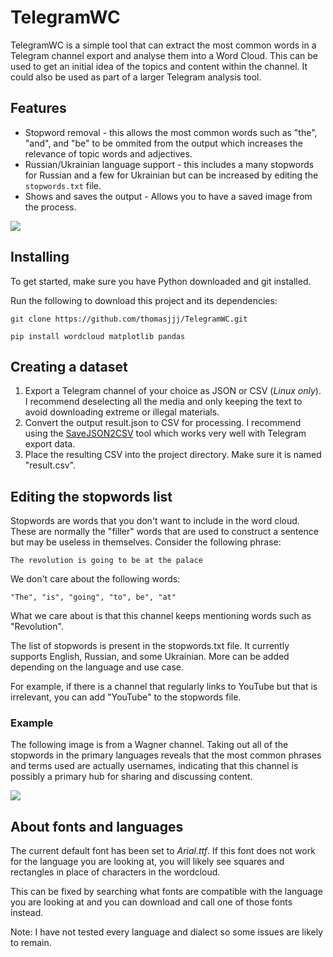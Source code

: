 # TelegramWC
TelegramWC is a simple tool that can extract the most common words in a Telegram channel export and analyse them into a Word Cloud. This can be used to get an initial idea of the topics and content within the channel. It could also be used as part of a larger Telegram analysis tool.
## Features
- Stopword removal - this allows the most common words such as "the", "and", and "be" to be ommited from the output which increases the relevance of topic words and adjectives.
- Russian/Ukrainian language support - this includes a many stopwords for Russian and a few for Ukrainian but can be increased by editing the ```stopwords.txt``` file.
- Shows and saves the output - Allows you to have a saved image from the process.

[![](https://user-images.githubusercontent.com/118008765/209982287-1b195e17-e84d-43e7-805c-d2172bd6079c.png)](https://user-images.githubusercontent.com/118008765/209982287-1b195e17-e84d-43e7-805c-d2172bd6079c.png)

## Installing
To get started, make sure you have Python downloaded and git installed. 

Run the following to download this project and its dependencies:

```git clone https://github.com/thomasjjj/TelegramWC.git```

```pip install wordcloud matplotlib pandas```

## Creating a dataset
1. Export a Telegram channel of your choice as JSON or CSV (*Linux only*). I recommend deselecting all the media and only keeping the text to avoid downloading extreme or illegal materials.
2. Convert the output result.json to CSV for processing. I recommend using the [SaveJSON2CSV](http://https://gunamoi.com.au/soft/savejson2csv/index.html "SaveJSON2CSV") tool which works very well with Telegram export data.
3. Place the resulting CSV into the project directory. Make sure it is named "result.csv".

## Editing the stopwords list
Stopwords are words that you don't want to include in the word cloud. These are normally the "filler" words that are used to construct a sentence but may be useless in themselves. Consider the following phrase:

```The revolution is going to be at the palace```

We don't care about the following words:

```"The", "is", "going", "to", be", "at"```

What we care about is that this channel keeps mentioning words such as "Revolution".

The list of stopwords is present in the stopwords.txt file. It currently supports English, Russian, and some Ukrainian. More can be added depending on the language and use case. 

For example, if there is a channel that regularly links to YouTube but that is irrelevant, you can add "YouTube" to the stopwords file.

### Example
The following image is from a Wagner channel. Taking out all of the stopwords in the primary languages reveals that the most common phrases and terms used are actually usernames, indicating that this channel is possibly a primary hub for sharing and discussing content.

[![](https://user-images.githubusercontent.com/118008765/209985366-d01de100-80dd-45d8-aab8-2b0031dd712f.png)](https://user-images.githubusercontent.com/118008765/209985366-d01de100-80dd-45d8-aab8-2b0031dd712f.png)


## About fonts and languages
The current default font has been set to *Arial.ttf*. If this font does not work for the language you are looking at, you will likely see squares and rectangles in place of characters in the wordcloud.

This can be fixed by searching what fonts are compatible with the language you are looking at and you can download and call one of those fonts instead. 

Note: I have not tested every language and dialect so some issues are likely to remain.

